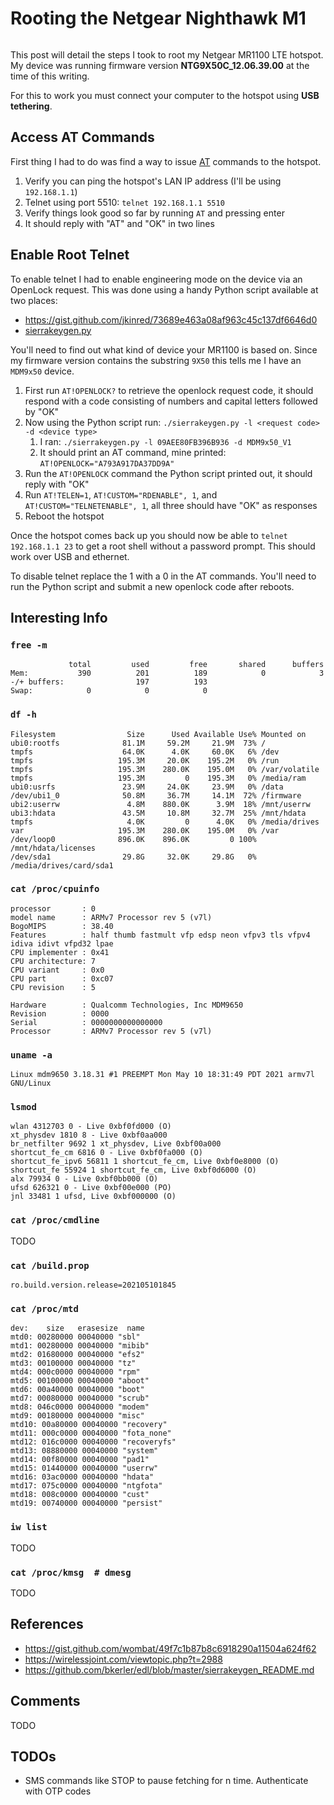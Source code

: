 # Rooting the Netgear Nighthawk M1

```{tags} hacking, hotspot
```

This post will detail the steps I took to root my Netgear MR1100 LTE hotspot. My device was running firmware version
**NTG9X50C_12.06.39.00** at the time of this writing.

For this to work you must connect your computer to the hotspot using **USB tethering**.

## Access AT Commands

First thing I had to do was find a way to issue [AT](https://en.wikipedia.org/wiki/Hayes_command_set) commands to the
hotspot.

1. Verify you can ping the hotspot's LAN IP address (I'll be using `192.168.1.1`)
2. Telnet using port 5510: `telnet 192.168.1.1 5510`
3. Verify things look good so far by running `AT` and pressing enter
4. It should reply with "AT" and "OK" in two lines

## Enable Root Telnet

To enable telnet I had to enable engineering mode on the device via an OpenLock request. This was done using a handy Python
script available at two places:

* https://gist.github.com/jkinred/73689e463a08af963c45c137df6646d0
* [sierrakeygen.py](../../_static/sierrakeygen.py)

You'll need to find out what kind of device your MR1100 is based on. Since my firmware version contains the substring `9X50`
this tells me I have an `MDM9x50` device.

1. First run `AT!OPENLOCK?` to retrieve the openlock request code, it should respond with a code consisting of numbers and
   capital letters followed by "OK"
2. Now using the Python script run: `./sierrakeygen.py -l <request code> -d <device type>`
   1. I ran: `./sierrakeygen.py -l 09AEE80FB396B936 -d MDM9x50_V1`
   2. It should print an AT command, mine printed: `AT!OPENLOCK="A793A917DA37DD9A"`
3. Run the `AT!OPENLOCK` command the Python script printed out, it should reply with "OK"
4. Run `AT!TELEN=1`, `AT!CUSTOM="RDENABLE", 1`, and `AT!CUSTOM="TELNETENABLE", 1`, all three should have "OK" as responses
5. Reboot the hotspot

Once the hotspot comes back up you should now be able to `telnet 192.168.1.1 23` to get a root shell without a password
prompt. This should work over USB and ethernet.

To disable telnet replace the 1 with a 0 in the AT commands. You'll need to run the Python script and submit a new openlock
code after reboots.

## Interesting Info

### `free -m`

```text
             total         used         free       shared      buffers
Mem:           390          201          189            0            3
-/+ buffers:                197          193
Swap:            0            0            0
```

### `df -h`

```text
Filesystem                Size      Used Available Use% Mounted on
ubi0:rootfs              81.1M     59.2M     21.9M  73% /
tmpfs                    64.0K      4.0K     60.0K   6% /dev
tmpfs                   195.3M     20.0K    195.2M   0% /run
tmpfs                   195.3M    280.0K    195.0M   0% /var/volatile
tmpfs                   195.3M         0    195.3M   0% /media/ram
ubi0:usrfs               23.9M     24.0K     23.9M   0% /data
/dev/ubi1_0              50.8M     36.7M     14.1M  72% /firmware
ubi2:userrw               4.8M    880.0K      3.9M  18% /mnt/userrw
ubi3:hdata               43.5M     10.8M     32.7M  25% /mnt/hdata
tmpfs                     4.0K         0      4.0K   0% /media/drives
var                     195.3M    280.0K    195.0M   0% /var
/dev/loop0              896.0K    896.0K         0 100% /mnt/hdata/licenses
/dev/sda1                29.8G     32.0K     29.8G   0% /media/drives/card/sda1
```

### `cat /proc/cpuinfo`

```text
processor       : 0
model name      : ARMv7 Processor rev 5 (v7l)
BogoMIPS        : 38.40
Features        : half thumb fastmult vfp edsp neon vfpv3 tls vfpv4 idiva idivt vfpd32 lpae
CPU implementer : 0x41
CPU architecture: 7
CPU variant     : 0x0
CPU part        : 0xc07
CPU revision    : 5

Hardware        : Qualcomm Technologies, Inc MDM9650
Revision        : 0000
Serial          : 0000000000000000
Processor       : ARMv7 Processor rev 5 (v7l)
```

### `uname -a`

```text
Linux mdm9650 3.18.31 #1 PREEMPT Mon May 10 18:31:49 PDT 2021 armv7l GNU/Linux
```

### `lsmod`

```text
wlan 4312703 0 - Live 0xbf0fd000 (O)
xt_physdev 1810 8 - Live 0xbf0aa000
br_netfilter 9692 1 xt_physdev, Live 0xbf00a000
shortcut_fe_cm 6816 0 - Live 0xbf0fa000 (O)
shortcut_fe_ipv6 56811 1 shortcut_fe_cm, Live 0xbf0e8000 (O)
shortcut_fe 55924 1 shortcut_fe_cm, Live 0xbf0d6000 (O)
alx 79934 0 - Live 0xbf0bb000 (O)
ufsd 626321 0 - Live 0xbf00e000 (PO)
jnl 33481 1 ufsd, Live 0xbf000000 (O)
```

### `cat /proc/cmdline`

TODO

### `cat /build.prop`

```text
ro.build.version.release=202105101845
```

### `cat /proc/mtd`

```text
dev:    size   erasesize  name
mtd0: 00280000 00040000 "sbl"
mtd1: 00280000 00040000 "mibib"
mtd2: 01680000 00040000 "efs2"
mtd3: 00100000 00040000 "tz"
mtd4: 000c0000 00040000 "rpm"
mtd5: 00100000 00040000 "aboot"
mtd6: 00a40000 00040000 "boot"
mtd7: 00080000 00040000 "scrub"
mtd8: 046c0000 00040000 "modem"
mtd9: 00180000 00040000 "misc"
mtd10: 00a80000 00040000 "recovery"
mtd11: 000c0000 00040000 "fota_none"
mtd12: 016c0000 00040000 "recoveryfs"
mtd13: 08880000 00040000 "system"
mtd14: 00f80000 00040000 "pad1"
mtd15: 01440000 00040000 "userrw"
mtd16: 03ac0000 00040000 "hdata"
mtd17: 075c0000 00040000 "ntgfota"
mtd18: 008c0000 00040000 "cust"
mtd19: 00740000 00040000 "persist"
```

### `iw list`

TODO

### `cat /proc/kmsg  # dmesg`

TODO

## References

* https://gist.github.com/wombat/49f7c1b87b8c6918290a11504a624f62
* https://wirelessjoint.com/viewtopic.php?t=2988
* https://github.com/bkerler/edl/blob/master/sierrakeygen_README.md

## Comments

TODO

## TODOs

* SMS commands like STOP to pause fetching for n time. Authenticate with OTP codes

